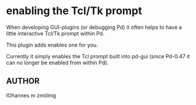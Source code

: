 enabling the Tcl/Tk prompt
==========================

When developing GUI-plugins (or debugging Pd) it often helps
to have a little interactive Tcl/Tk prompt within Pd.

This plugin adds enables one for you.

Currently it simply enables the Tcl prompt built into pd-gui
(since Pd-0.47 it can no longer be enabled from within Pd).

## AUTHOR
IOhannes m zmölnig
